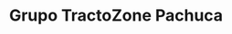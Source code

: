 ---
title: "Grupo TractoZone Pachuca"
url: /mineral-de-la-reforma/grupo-tractozone-pachuca/
shop: Autoteile
---